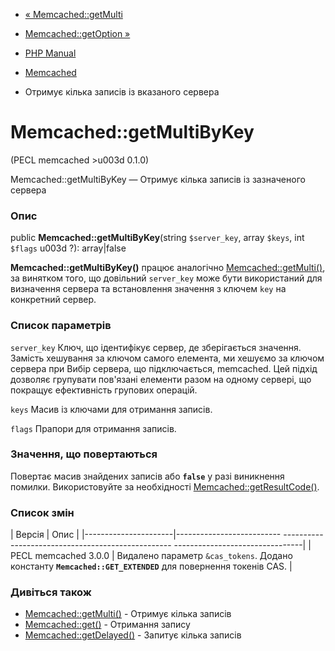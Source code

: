 - [« Memcached::getMulti](memcached.getmulti.md)
- [Memcached::getOption »](memcached.getoption.md)

- [PHP Manual](index.md)
- [Memcached](class.memcached.md)
- Отримує кілька записів із вказаного сервера

# Memcached::getMultiByKey

(PECL memcached \>u003d 0.1.0)

Memcached::getMultiByKey — Отримує кілька записів із зазначеного
сервера

### Опис

public **Memcached::getMultiByKey**(string `$server_key`, array `$keys`,
int `$flags` u003d ?): array\|false

**Memcached::getMultiByKey()** працює аналогічно
[Memcached::getMulti()](memcached.getmulti.md), за винятком того,
що довільний `server_key` може бути використаний для визначення
сервера та встановлення значення з ключем `key` на конкретний сервер.

### Список параметрів

`server_key`
Ключ, що ідентифікує сервер, де зберігається значення. Замість
хешування за ключом самого елемента, ми хешуємо за ключом сервера при
Вибір сервера, що підключається, memcached. Цей підхід дозволяє
групувати пов'язані елементи разом на одному сервері, що покращує
ефективність групових операцій.

`keys`
Масив із ключами для отримання записів.

`flags`
Прапори для отримання записів.

### Значення, що повертаються

Повертає масив знайдених записів або **`false`** у разі
виникнення помилки. Використовуйте за необхідності
[Memcached::getResultCode()](memcached.getresultcode.md).

### Список змін

| Версія | Опис |
|----------------------|-------------------------- -------------------------------------------------- --------------------------------|
| PECL memcached 3.0.0 | Видалено параметр `&cas_tokens`. Додано константу **`Memcached::GET_EXTENDED`** для повернення токенів CAS. |

### Дивіться також

- [Memcached::getMulti()](memcached.getmulti.md) - Отримує
кілька записів
- [Memcached::get()](memcached.get.md) - Отримання запису
- [Memcached::getDelayed()](memcached.getdelayed.md) - Запитує
кілька записів
